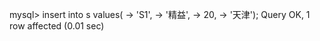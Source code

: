 mysql> insert into s values(
    -> 'S1',
    -> '精益',
    -> 20,
    -> '天津');
Query OK, 1 row affected (0.01 sec)
